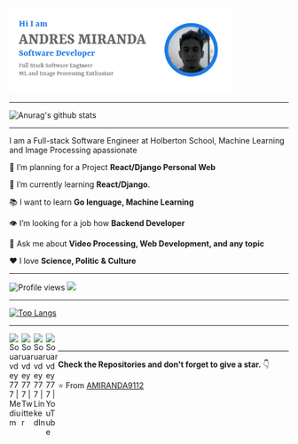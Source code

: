 
<img src="https://github.com/AMIRANDA9112/AMIRANDA9112/blob/main/img.png" width="80%" title="Intro Card" alt="Intro Card">


---

![Anurag's github stats](https://github-readme-stats.vercel.app/api?username=amiranda9112&include_all_commits=true)

---

I am a Full-stack Software Engineer at Holberton School, Machine Learning and Image Processing apassionate
 
 🔭 I’m planning for a Project **React/Django Personal Web**
 
 🌱 I’m currently learning **React/Django**.
 
 :books: I want to learn **Go lenguage, Machine Learning**
 
 :eye: I’m looking for a job how **Backend Developer**
  
 💬 Ask me about **Video Processing, Web Development, and any topic** 
 
 :heart: I love **Science, Politic & Culture**
 
 ---


![Profile views](https://gpvc.arturio.dev/Amiranda9112)  <img src="https://img.shields.io/github/followers/Amiranda9112?label=Followers" style=" float:left, margin-right:10px" />

---

[![Top Langs](https://github-readme-stats.vercel.app/api/top-langs/?username=AMIRANDA9112&langs_count=8)](https://github.com/anuraghazra/github-readme-stats)

---

[<img align="left" alt="Souarvdey777 | Medium" width="22px" src="https://cdn.jsdelivr.net/npm/simple-icons@v3/icons/medium.svg" />][medium]
[<img align="left" alt="Souarvdey777 | Twitter" width="22px" src="https://cdn.jsdelivr.net/npm/simple-icons@v3/icons/twitter.svg" />][twitter]
[<img align="left" alt="Souarvdey777 | LinkedIn" width="22px" src="https://cdn.jsdelivr.net/npm/simple-icons@v3/icons/linkedin.svg" />][linkedin]
[<img align="left" alt="Souarvdey777 | YouTube" width="22px" src="https://cdn.jsdelivr.net/npm/simple-icons@v3/icons/youtube.svg" />][youtube]

<br/>

---

**Check the Repositories and don't forget to give a star.** 👇

:star: From [AMIRANDA9112](https://github.com/AMIRANDA9112)


[twitter]: https://twitter.com/AelFm
[youtube]: https://www.youtube.com/channel/UCyPaDJSeZbBsj96bZ8-jQqQ
[linkedin]: https://www.linkedin.com/in/andres-miranda-2451b51a1/
[medium]: https://andreselfm.medium.com/
